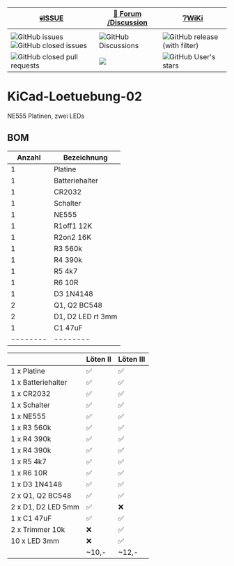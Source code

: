 
<div align="center">

  |[:skull:ISSUE](https://github.com/frankyhub/KiCad-Loetuebung-02/issues?q=is%3Aissue)|[:speech_balloon: Forum /Discussion](https://github.com/frankyhub/KiCad-Loetuebung-02/discussions)|[:grey_question:WiKi](https://github.com/frankyhub/KiCad-Loetuebung-02/wiki)|
|--|--|--|
| | | |
|![GitHub issues](https://img.shields.io/github/issues/frankyhub/KiCad-Loetuebung-02)![GitHub closed issues](https://img.shields.io/github/issues-closed/frankyhub/KiCad-Loetuebung-02)|![GitHub Discussions](https://img.shields.io/github/discussions/frankyhub/KiCad-Loetuebung-02)|![GitHub release (with filter)](https://img.shields.io/github/v/release/frankyhub/KiCad-Loetuebung-02)|
|![GitHub closed pull requests](https://img.shields.io/github/issues-pr-closed/finaldie/skull.svg)[](https://github.com/frankyhub/KiCad-Loetuebung-02/pulls)|[<img src="https://img.shields.io/github/license/finaldie/skull.svg">](https://github.com/frankyhub/KiCad-Loetuebung-02/blob/main/LICENSE.md)| ![GitHub User's stars](https://img.shields.io/github/stars/frankyhub)|
</div>

# KiCad-Loetuebung-02
NE555 Platinen, zwei LEDs


## BOM

| Anzahl | Bezeichnung | 
| -------- | -------- | 
| 1  |  Platine	  |
|  1 | Batteriehalter	   |
| 1  | CR2032	   |
| 1  |  Schalter  |
| 1  |  NE555	  |
| 1  |  R1off1	12K  |
| 1 | R2on2	16K  |
| 1  |  R3	560k  |
| 1  | R4	390k   | 
| 1  |  R5	4k7  | 
|  1 | R6	10R  | 
|  1 |  D3	1N4148  | 
| 2  |  Q1, Q2	BC548  | 
|  2 |   D1, D2	LED rt 3mm| 
|  1 |  C1	47uF | 
| -------- | -------- | 

|	                |Löten II 	   |Löten III|
|--|--|--|
|1 x Platine		|:white_check_mark:|:white_check_mark:|
|1 x Batteriehalter	|:white_check_mark:|:white_check_mark:|
|1 x CR2032		|:white_check_mark:|:white_check_mark:|
|1 x Schalter		|:white_check_mark:|:white_check_mark:|
|1 x NE555		|:white_check_mark:|:white_check_mark:|
|1 x R3	560k		|:white_check_mark:|:white_check_mark:|
|1 x R4	390k		|:white_check_mark:|:white_check_mark:|
|1 x R4	390k		|:white_check_mark:|:white_check_mark:|
|1 x R5	4k7		|:white_check_mark:|:white_check_mark:|
|1 x R6	10R		|:white_check_mark:|:white_check_mark:|
|1 x D3	1N4148		|:white_check_mark:|:white_check_mark:|
|2 x Q1, Q2 BC548	|:white_check_mark:|:white_check_mark:|
|2 x D1, D2 LED	5mm	|:white_check_mark:|:x:|
|1 x C1	47uF		|:white_check_mark:|:white_check_mark:|
|2 x Trimmer 10k	|:x:|:white_check_mark:|
|10 x LED 3mm		|:x:|:white_check_mark:|
|                       |~10,-|~12,-|


